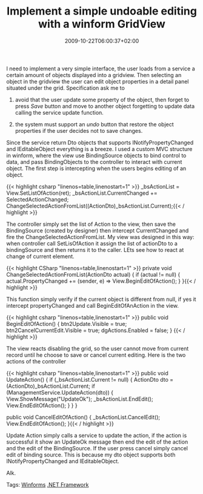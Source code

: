 ﻿---
title: "Implement a simple undoable editing with a winform GridView"
description: ""
date: 2009-10-22T06:00:37+02:00
draft: false
tags: [Winforms]
categories: [NET framework]
---
I need to implement a very simple interface, the user loads from a service a certain amount of objects displayed into a gridview. Then selecting an object in the gridview the user can edit object properties in a detail panel situated under the grid. Specification ask me to

1) avoid that the user update some property of the object, then forget to press *Save* button and move to another object forgetting to update data calling the service update function.

2) the system must support an *undo* button that restore the object properties if the user decides not to save changes.

Since the service return Dto objects that supports INotifyPropertyChanged and IEditableObject everything is a breeze. I used a custom MVC structure in winform, where the view use BindingSource objects to bind control to data, and pass BindingObjects to the controller to interact with current object. The first step is intercepting when the users begins editing of an object.

{{< highlight csharp "linenos=table,linenostart=1" >}}
_bsActionList = View.SetListOfAction(ret);
_bsActionList.CurrentChanged += SelectedActionChanged;
ChangeSelectedActionFromList((ActionDto)_bsActionList.Current);{{< / highlight >}}

<!-- Code inserted with Steve Dunn's Windows Live Writer Code Formatter Plugin.  http://dunnhq.com -->

The controller simply set the list of Action to the view, then save the BindingSource (created by designer) then intercept CurrentChanged and fire the ChangeSelectedActionFromList. My view was designed in this way: when controller call SetLisOfAction it assign the list of actionDto to a bindingSource and then returns it to the caller. LEts see how to react at change of current element.

{{< highlight CSharp "linenos=table,linenostart=1" >}}
private void ChangeSelectedActionFromList(ActionDto actual)
{
    if (actual != null)
    {
        actual.PropertyChanged += (sender, e) => View.BeginEditOfAction();
    }
}{{< / highlight >}}

<!-- Code inserted with Steve Dunn's Windows Live Writer Code Formatter Plugin.  http://dunnhq.com -->

This function simply verify if the current object is different from null, if yes it intercept propertyChanged and call BeginEditOfAnAction in the view.

{{< highlight csharp "linenos=table,linenostart=1" >}}
public void BeginEditOfAction()
{
    btn2Update.Visible = true;
    btn2CancelCurrentEdit.Visible = true;
    dgActions.Enabled = false;
}
{{< / highlight >}}

<!-- Code inserted with Steve Dunn's Windows Live Writer Code Formatter Plugin.  http://dunnhq.com -->

The view reacts disabling the grid, so the user cannot move from current record until he choose to save or cancel current editing. Here is the two actions of the controller

{{< highlight csharp "linenos=table,linenostart=1" >}}
public void UpdateAction()
{
    if (_bsActionList.Current != null)
    {
        ActionDto dto = (ActionDto)_bsActionList.Current;
        if (ManagementService.UpdateAction(dto))
        {
            View.ShowMessage("UpdateOk");
            _bsActionList.EndEdit();
            View.EndEditOfAction();
        }
    }
}

public void CancelEditOfAction()
{
    _bsActionList.CancelEdit();
    View.EndEditOfAction();
}{{< / highlight >}}

<!-- Code inserted with Steve Dunn's Windows Live Writer Code Formatter Plugin.  http://dunnhq.com -->

Update Action simply calls a service to update the action, if the action is successful it show an UpdateOk message then end the edit of the action and the edit of the BindingSource. If the user press cancel simply cancel edit of binding source. This is because my dto object supports both INotifyPropertyChanged and IEditableObject.

Alk.

Tags: [Winforms](http://technorati.com/tag/Winforms) [.NET Framework](http://technorati.com/tag/.NET%20Framework)
